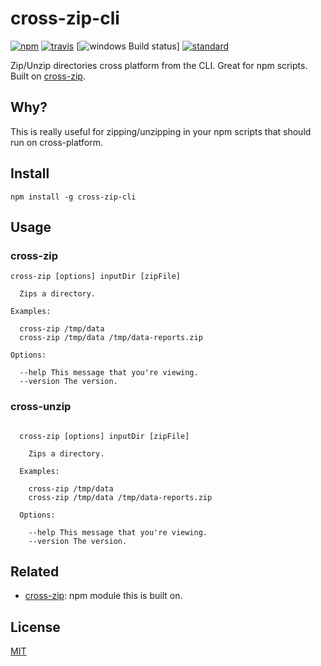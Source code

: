 cross-zip-cli
=============

[![npm][npm-image]][npm-url]
[![travis][travis-image]][travis-url]
[![windows Build status](https://img.shields.io/appveyor/ci/jprichardson/cross-zip-cli/master.svg?label=windows%20build)]
[![standard][standard-image]][standard-url]

[npm-image]: https://img.shields.io/npm/v/cross-zip-cli.svg?style=flat-square
[npm-url]: https://www.npmjs.com/package/cross-zip-cli
[travis-image]: https://img.shields.io/travis/jprichardson/cross-zip-cli.svg?style=flat-square
[travis-url]: https://travis-ci.org/jprichardson/cross-zip-cli
[standard-image]: https://img.shields.io/badge/code%20style-standard-brightgreen.svg?style=flat-square
[standard-url]: http://npm.im/standard

Zip/Unzip directories cross platform from the CLI. Great for npm scripts. Built on [cross-zip][cross-zip].

## Why?

This is really useful for zipping/unzipping in your npm scripts that should run on cross-platform.


## Install

```
npm install -g cross-zip-cli
```

## Usage

### cross-zip

```
cross-zip [options] inputDir [zipFile]

  Zips a directory.

Examples:

  cross-zip /tmp/data
  cross-zip /tmp/data /tmp/data-reports.zip

Options:

  --help This message that you're viewing.
  --version The version.
```

### cross-unzip

```

  cross-zip [options] inputDir [zipFile]

    Zips a directory.

  Examples:

    cross-zip /tmp/data
    cross-zip /tmp/data /tmp/data-reports.zip

  Options:

    --help This message that you're viewing.
    --version The version.

```

## Related
- [cross-zip][cross-zip]: npm module this is built on.

## License

[MIT](LICENSE.md)


[cross-zip]: https://github.com/feross/cross-zip
